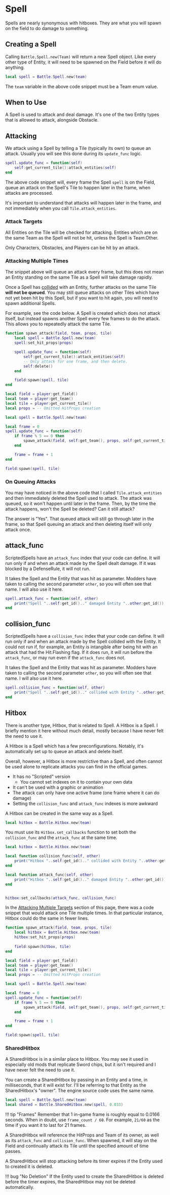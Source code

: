 # Spell

Spells are nearly synonymous with hitboxes. They are what you will spawn 
on the field to do damage to something.

## Creating a Spell

Calling `Battle.Spell.new(Team)` will return a new Spell object. Like every 
other type of Entity, it will need to be spawned on the Field before it will 
do anything.

```lua
local spell = Battle.Spell.new(team)
```

The `team` variable in the above code snippet must be a Team enum value. 

## When to Use

A Spell is used to attack and deal damage. It's one of the two Entity types 
that is allowed to attack, alongside Obstacle.

## Attacking

We attack using a Spell by telling a Tile (typically its own) to queue an attack.
Usually you will see this done during its `update_func` logic.

```lua
spell.update_func = function(self)
    self:get_current_tile():attack_entities(self)
end
```

The above code snippet will, every frame the Spell `spell` is on the Field, queue 
an attack on the Spell's Tile to happen later in the frame, when attacks are 
processed.

It's important to understand that attacks will happen later in the frame, and 
not immediately when you call `Tile.attack_entities`. 

### Attack Targets

All Entities on the Tile will be checked for attacking. Entities which are on the 
same Team as the Spell will not be hit, unless the Spell is Team.Other. 

Only Characters, Obstacles, and Players can be hit by an attack.

### Attacking Multiple Times

The snippet above will queue an attack every frame, but this does not mean an 
Entity standing on the same Tile as a Spell will take damage rapidly. 

Once a Spell has [collided](#collision_func) with an Entity, further attacks 
on the same Tile **will not be queued**. You may still queue attacks on other 
Tiles which have not yet been hit by this Spell, but if you want to hit again, 
you will need to spawn additional Spells.

For example, see the code below. A Spell is created which does not attack itself, 
but instead spawns another Spell every few frames to do the attack. This allows 
you to repeatedly attack the same Tile.

```lua
function spawn_attack(field, team, props, tile)
    local spell = Battle.Spell.new(team)
    spell:set_hit_props(props)

    spell.update_func = function(self)
        self:get_current_tile():attack_entities(self)
        -- Only attack for one frame, and then delete. 
        self:delete()
    end

    field:spawn(spell, tile)
end

local field = player:get_field()
local team = player:get_team()
local tile = player:get_current_tile()
local props = -- Omitted HitProps creation

local spell = Battle.Spell.new(team)

local frame = 0
spell.update_func = function(self)
    if frame % 5 == 0 then 
        spawn_attack(field, self:get_team(), props, self:get_current_tile())
    end

    frame = frame + 1
end

field:spawn(spell, tile)
```

### On Queuing Attacks

You may have noticed in the above code that I called `Tile.attack_entities` and then 
immediately deleted the Spell used to attack. The attack was queued, so it won't 
happen until later in the frame. Then, by the time the attack happens, won't the Spell 
be deleted? Can it still attack?

The answer is "Yes". That queued attack will still go through later in the frame, so 
that Spell queuing an attack and then deleting itself will only attack once.

## attack_func

ScriptedSpells have an `attack_func` index that your code can define. It will 
run only if and when an attack made by the Spell dealt damage. If it was blocked 
by a DefenseRule, it will not run. 

It takes the Spell and the Entity that was hit as parameter. Modders have taken 
to calling the second parameter `other`, so you will often see that name. I will 
also use it here.

```lua
spell.attack_func = function(self, other)
    print("Spell "..self:get_id().." damaged Entity "..other:get_id())
end
```

## collision_func

ScriptedSpells have a `collision_func` index that your code can define. It will 
run only if and when an attack made by the Spell collided with the Entity. It 
could not run if, for example, an Entity is intangible after being hit with an attack 
that had the Hit.Flashing flag. If it does run, it will run before the `attack_func`, 
or may run even if the `attack_func` does not.

It takes the Spell and the Entity that was hit as parameter. Modders have taken 
to calling the second parameter `other`, so you will often see that name. I will 
also use it here.

```lua
spell.collision_func = function(self, other)
    print("Spell "..self:get_id().." collided with Entity "..other:get_id())
end
```

## Hitbox

There is another type, Hitbox, that is related to Spell. A Hitbox is a Spell. I 
briefly mention it here without much detail, mostly because I have never felt the 
need to use it. 

A Hitbox is a Spell which has a few preconfigurations. Notably, it's automatically 
set up to queue an attack and delete itself.

Overall, however, a Hitbox is more restrictive than a Spell, and often cannot be 
used alone to replicate attacks you can find in the official games.

* It has no "Scripted" version
    -  You cannot set indexes on it to contain your own data
* It can't be used with a graphic or animation
* The attack can only have one active frame (one frame where it can do damage)
* Setting the `collision_func` and `attack_func` indexes is more awkward

A Hitbox can be created in the same way as a Spell.

```lua
local hitbox = Battle.Hitbox.new(team)
```

You must use its `Hitbox.set_callbacks` function to set both the `collision_func` 
and the `attack_func` at the same time.

```lua
local hitbox = Battle.Hitbox.new(team)

local function collision_func(self, other)
    print("Hitbox "..self:get_id().." collided with Entity "..other:get_id())
end

local function attack_func(self, other)
    print("Hitbox "..self:get_id().." damaged Entity "..other:get_id())
end


hitbox:set_callbacks(attack_func, collision_func)
```

In the [Attacking Multiple Targets](#attacking-multiple-times) section of this page, 
there was a code snippet that would attack one Tile multiple times. In that particular 
instance, Hitbox could do the same in fewer lines.

```lua
function spawn_attack(field, team, props, tile)
    local hitbox = Battle.Hitbox.new(team)
    hitbox:set_hit_props(props)
    
    field:spawn(hitbox, tile)
end

local field = player:get_field()
local team = player:get_team()
local tile = player:get_current_tile()
local props = -- Omitted HitProps creation

local spell = Battle.Spell.new(team)

local frame = 0
spell.update_func = function(self)
    if frame % 5 == 0 then 
        spawn_attack(field, self:get_team(), props, self:get_current_tile())
    end

    frame = frame + 1
end

field:spawn(spell, tile)
```

### SharedHitbox

A SharedHitbox is in a similar place to Hitbox. You may see it used in especially 
old mods that replicate Sword chips, but it isn't required and I have never felt 
the need to use it.

You can create a SharedHitbox by passing in an Entity and a time, in milliseconds, 
that it will exist for. I'll be referring to that Entity as the SharedHitbox's "owner". 
The engine source code uses the same name.

```lua
local spell = Battle.Spell.new(team)
local shared = Battle.SharedHitbox.new(spell, 0.033)
```

!!! tip "Frames"
    Remember that 1 in-game frame is roughly equal to 0.0166 seconds. When in doubt, use 
    `frame_count / 60`. For example, `21/60` as the time if you want it to last for 21 frames.

A SharedHitbox will reference the HitProps and Team of its owner, as well as its `attack_func` and 
`collision_func`. When spawned, it will stay on the Field and continually attack its Tile 
until the specified amount of time passes. 


A SharedHitbox will stop attacking before its timer expires if the Entity used to 
created it is deleted.

!!! bug "No Deletion"
    If the Entity used to create the SharedHitbox is deleted before the timer expires, 
    the SharedHitbox may not be deleted automatically.